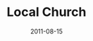 ---
layout: media
category: media
series: "Collide"
title: "Local Church"
date: 2011-08-15
description: "Mosa Sono talks about the powerful things that can happen when the Church collides with God’s intentions."
video: "https://s3.amazonaws.com/crossroadsvideomessages/collide_01.mp4"
video-poster: "https://www.crossroads.net/uploadedfiles/collide01_still.jpg"
---
